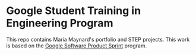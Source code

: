 # Google Student Training in Engineering Program

This repo contains Maria Maynard's portfolio and STEP projects.
This work is based on the [Google Software Product Sprint](https://g.co/softwareproductsprint) program.
